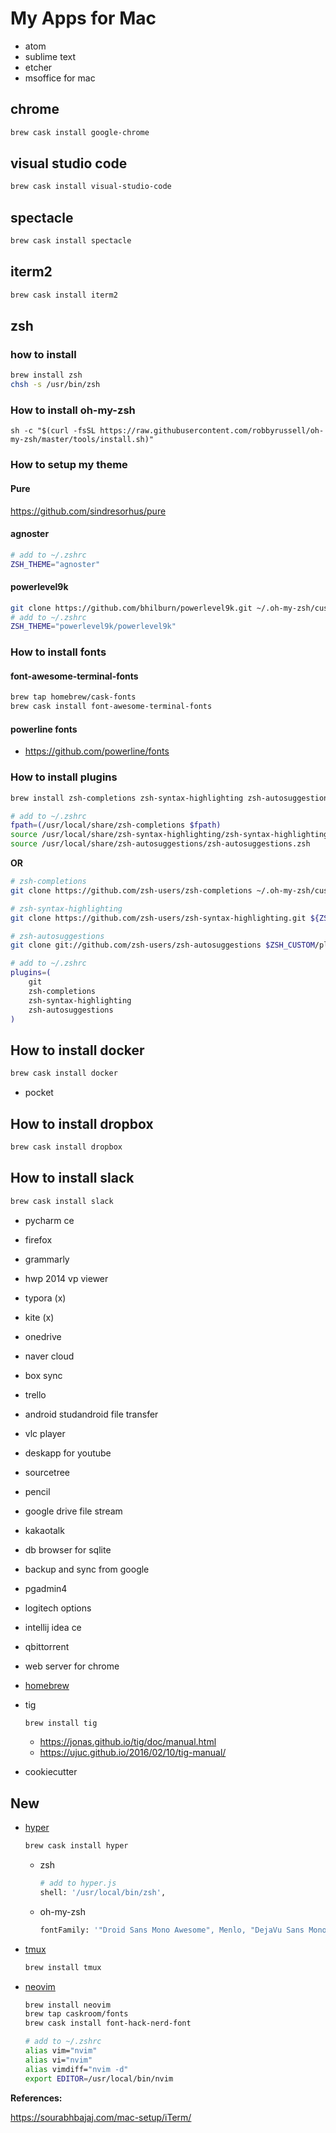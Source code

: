 # My Apps for Mac

-   atom
-   sublime text
-   etcher
-   msoffice for mac

## chrome

```sh
brew cask install google-chrome
```

## visual studio code

```sh
brew cask install visual-studio-code
```

## spectacle

```sh
brew cask install spectacle
```

## iterm2

```sh
brew cask install iterm2
```

## zsh

### how to install

```sh
brew install zsh
chsh -s /usr/bin/zsh
```

### How to install oh-my-zsh

```
sh -c "$(curl -fsSL https://raw.githubusercontent.com/robbyrussell/oh-my-zsh/master/tools/install.sh)"
```

### How to setup my theme

#### Pure

https://github.com/sindresorhus/pure

#### agnoster

```sh
# add to ~/.zshrc
ZSH_THEME="agnoster"
```

#### powerlevel9k

```sh
git clone https://github.com/bhilburn/powerlevel9k.git ~/.oh-my-zsh/custom/themes/powerlevel9k 
# add to ~/.zshrc
ZSH_THEME="powerlevel9k/powerlevel9k"
```

### How to install fonts

#### font-awesome-terminal-fonts 

```sh
brew tap homebrew/cask-fonts
brew cask install font-awesome-terminal-fonts 
```

#### powerline fonts

- https://github.com/powerline/fonts


### How to install plugins

```sh
brew install zsh-completions zsh-syntax-highlighting zsh-autosuggestions
```

```sh
# add to ~/.zshrc
fpath=(/usr/local/share/zsh-completions $fpath)
source /usr/local/share/zsh-syntax-highlighting/zsh-syntax-highlighting.zsh
source /usr/local/share/zsh-autosuggestions/zsh-autosuggestions.zsh
```

**OR**

```sh
# zsh-completions
git clone https://github.com/zsh-users/zsh-completions ~/.oh-my-zsh/custom/plugins/zsh-completions

# zsh-syntax-highlighting
git clone https://github.com/zsh-users/zsh-syntax-highlighting.git ${ZSH_CUSTOM:-~/.oh-my-zsh/custom}/plugins/zsh-syntax-highlighting

# zsh-autosuggestions
git clone git://github.com/zsh-users/zsh-autosuggestions $ZSH_CUSTOM/plugins/zsh-autosuggestions
```

```sh
# add to ~/.zshrc
plugins=(
    git
    zsh-completions
    zsh-syntax-highlighting
    zsh-autosuggestions
)
```

## How to install docker

```sh
brew cask install docker
```

-   pocket

## How to install dropbox

```sh
brew cask install dropbox
```

## How to install slack

```sh
brew cask install slack
```

-   pycharm ce
-   firefox
-   grammarly
-   hwp 2014 vp viewer
-   typora (x)
-   kite (x)
-   onedrive
-   naver cloud
-   box sync
-   trello
-   android studandroid file transfer
-   vlc player
-   deskapp for youtube
-   sourcetree
-   pencil
-   google drive file stream
-   kakaotalk
-   db browser for sqlite
-   backup and sync from google
-   pgadmin4
-   logitech options
-   intellij idea ce
-   qbittorrent
-   web server for chrome
-   [homebrew](https://brew.sh/index_ko)
-   tig
    ```sh
    brew install tig
    ```
    
    - https://jonas.github.io/tig/doc/manual.html
    - https://ujuc.github.io/2016/02/10/tig-manual/
    
-   cookiecutter
  
## New

- [hyper](https://hyper.is)
  ```sh
  brew cask install hyper
  ```
  - zsh
    ```sh
    # add to hyper.js
    shell: '/usr/local/bin/zsh',
    ```
  - oh-my-zsh
    ```sh
    fontFamily: '"Droid Sans Mono Awesome", Menlo, "DejaVu Sans Mono", "Lucida Console", monospace',
    ```
- [tmux](https://github.com/tmux/tmux/wiki)
  ```sh
  brew install tmux
  ```
- [neovim](https://neovim.io)
   ```sh
   brew install neovim
   brew tap caskroom/fonts
   brew cask install font-hack-nerd-font
   ```
   
   ```sh
   # add to ~/.zshrc
   alias vim="nvim"
   alias vi="nvim"
   alias vimdiff="nvim -d"
   export EDITOR=/usr/local/bin/nvim
   ```

**References:**

https://sourabhbajaj.com/mac-setup/iTerm/

